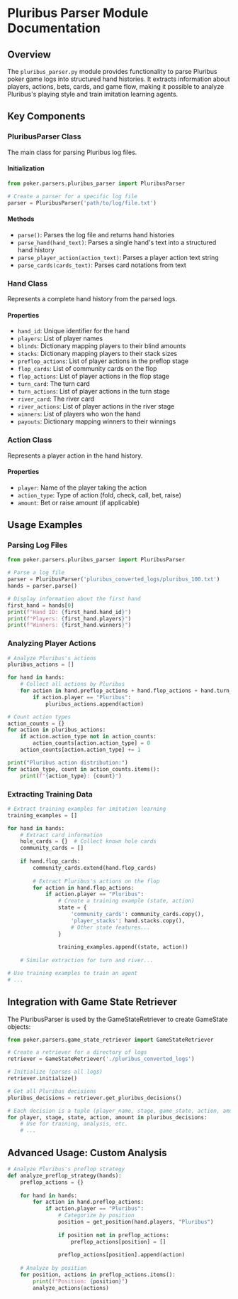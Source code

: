 # Pluribus Parser Module Documentation

## Overview
The `pluribus_parser.py` module provides functionality to parse Pluribus poker game logs into structured hand histories. It extracts information about players, actions, bets, cards, and game flow, making it possible to analyze Pluribus's playing style and train imitation learning agents.

## Key Components

### PluribusParser Class
The main class for parsing Pluribus log files.

#### Initialization
```python
from poker.parsers.pluribus_parser import PluribusParser

# Create a parser for a specific log file
parser = PluribusParser('path/to/log/file.txt')
```

#### Methods
- `parse()`: Parses the log file and returns hand histories
- `parse_hand(hand_text)`: Parses a single hand's text into a structured hand history
- `parse_player_action(action_text)`: Parses a player action text string
- `parse_cards(cards_text)`: Parses card notations from text

### Hand Class
Represents a complete hand history from the parsed logs.

#### Properties
- `hand_id`: Unique identifier for the hand
- `players`: List of player names
- `blinds`: Dictionary mapping players to their blind amounts
- `stacks`: Dictionary mapping players to their stack sizes
- `preflop_actions`: List of player actions in the preflop stage
- `flop_cards`: List of community cards on the flop
- `flop_actions`: List of player actions in the flop stage
- `turn_card`: The turn card
- `turn_actions`: List of player actions in the turn stage
- `river_card`: The river card
- `river_actions`: List of player actions in the river stage
- `winners`: List of players who won the hand
- `payouts`: Dictionary mapping winners to their winnings

### Action Class
Represents a player action in the hand history.

#### Properties
- `player`: Name of the player taking the action
- `action_type`: Type of action (fold, check, call, bet, raise)
- `amount`: Bet or raise amount (if applicable)

## Usage Examples

### Parsing Log Files
```python
from poker.parsers.pluribus_parser import PluribusParser

# Parse a log file
parser = PluribusParser('pluribus_converted_logs/pluribus_100.txt')
hands = parser.parse()

# Display information about the first hand
first_hand = hands[0]
print(f"Hand ID: {first_hand.hand_id}")
print(f"Players: {first_hand.players}")
print(f"Winners: {first_hand.winners}")
```

### Analyzing Player Actions
```python
# Analyze Pluribus's actions
pluribus_actions = []

for hand in hands:
    # Collect all actions by Pluribus
    for action in hand.preflop_actions + hand.flop_actions + hand.turn_actions + hand.river_actions:
        if action.player == "Pluribus":
            pluribus_actions.append(action)

# Count action types
action_counts = {}
for action in pluribus_actions:
    if action.action_type not in action_counts:
        action_counts[action.action_type] = 0
    action_counts[action.action_type] += 1

print("Pluribus action distribution:")
for action_type, count in action_counts.items():
    print(f"{action_type}: {count}")
```

### Extracting Training Data
```python
# Extract training examples for imitation learning
training_examples = []

for hand in hands:
    # Extract card information
    hole_cards = {}  # Collect known hole cards
    community_cards = []
    
    if hand.flop_cards:
        community_cards.extend(hand.flop_cards)
        
        # Extract Pluribus's actions on the flop
        for action in hand.flop_actions:
            if action.player == "Pluribus":
                # Create a training example (state, action)
                state = {
                    'community_cards': community_cards.copy(),
                    'player_stacks': hand.stacks.copy(),
                    # Other state features...
                }
                
                training_examples.append((state, action))
    
    # Similar extraction for turn and river...

# Use training examples to train an agent
# ...
```

## Integration with Game State Retriever

The PluribusParser is used by the GameStateRetriever to create GameState objects:

```python
from poker.parsers.game_state_retriever import GameStateRetriever

# Create a retriever for a directory of logs
retriever = GameStateRetriever('./pluribus_converted_logs')

# Initialize (parses all logs)
retriever.initialize()

# Get all Pluribus decisions
pluribus_decisions = retriever.get_pluribus_decisions()

# Each decision is a tuple (player_name, stage, game_state, action, amount)
for player, stage, state, action, amount in pluribus_decisions:
    # Use for training, analysis, etc.
    # ...
```

## Advanced Usage: Custom Analysis

```python
# Analyze Pluribus's preflop strategy
def analyze_preflop_strategy(hands):
    preflop_actions = {}
    
    for hand in hands:
        for action in hand.preflop_actions:
            if action.player == "Pluribus":
                # Categorize by position
                position = get_position(hand.players, "Pluribus")
                
                if position not in preflop_actions:
                    preflop_actions[position] = []
                
                preflop_actions[position].append(action)
    
    # Analyze by position
    for position, actions in preflop_actions.items():
        print(f"Position: {position}")
        analyze_actions(actions)
```